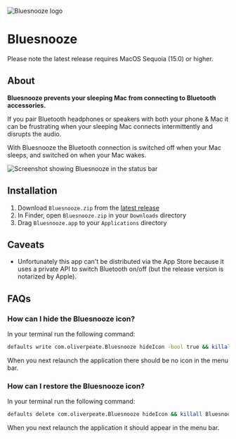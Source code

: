 ![Bluesnooze logo](images/icon.png)

# Bluesnooze

Please note the latest release requires MacOS Sequoia (15.0) or higher.

## About

**Bluesnooze prevents your sleeping Mac from connecting to Bluetooth accessories.**

If you pair Bluetooth headphones or speakers with both your phone & Mac it can be frustrating when your sleeping Mac connects intermittently and disrupts the audio.

With Bluesnooze the Bluetooth connection is switched off when your Mac sleeps, and switched on when your Mac wakes.

![Screenshot showing Bluesnooze in the status bar](images/screenshot.png)

## Installation

1. Download `Bluesnooze.zip` from the [latest release][download-latest]
1. In Finder, open `Bluesnooze.zip` in your `Downloads` directory
1. Drag `Bluesnooze.app` to your `Applications` directory

## Caveats

- Unfortunately this app can't be distributed via the App Store because it uses a private API to switch Bluetooth on/off (but the release version is notarized by Apple).

[download-latest]: https://github.com/icecreammachine/bluesnooze/releases

## FAQs

### How can I hide the Bluesnooze icon?

In your terminal run the following command:

```sh
defaults write com.oliverpeate.Bluesnooze hideIcon -bool true && killall Bluesnooze
```

When you next relaunch the application there should be no icon in the menu bar.

### How can I restore the Bluesnooze icon?

In your terminal run the following command:

```sh
defaults delete com.oliverpeate.Bluesnooze hideIcon && killall Bluesnooze
```

When you next relaunch the application it should appear in the menu bar.
